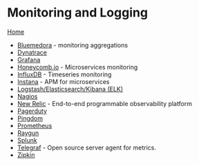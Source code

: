 # Monitoring and Logging

[Home](../README.md)

* [Bluemedora](https://bluemedora.com/) - monitoring aggregations
* [Dynatrace](http://www.dynatrace.com/en/)
* [Grafana](https://grafana.com/)
* [Honeycomb.io](https://www.honeycomb.io/microservices/) - Microservices monitoring
* [InfluxDB](https://www.influxdata.com/) - Timeseries monitoring
* [Instana](https://www.instana.com/) - APM for microservices
* [Logstash/Elasticsearch/Kibana (ELK)](https://www.elastic.co/)
* [Nagios](https://www.nagios.org/)
* [New Relic](https://newrelic.com/) - End-to-end programmable observability platform
* [Pagerduty](https://www.pagerduty.com/)
* [Pingdom](https://www.pingdom.com/)
* [Prometheus](https://prometheus.io/)
* [Raygun](https://raygun.com/)
* [Splunk](http://www.splunk.com/)
* [Telegraf](https://www.influxdata.com/time-series-platform/telegraf/) - Open source server agent for metrics.
* [Zipkin](https://zipkin.io/)